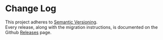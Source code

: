 # Change Log

This project adheres to [Semantic Versioning](http://semver.org/).  
Every release, along with the migration instructions, is documented on the Github [Releases](https://github.com/cdebotton/graphql-redux/releases) page.
